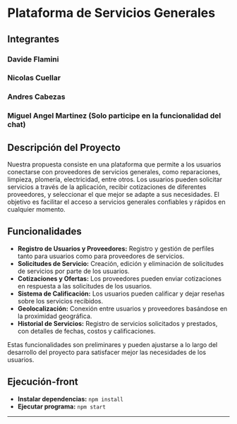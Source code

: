 # Plataforma de Servicios Generales

## Integrantes

### Davide Flamini
### Nicolas Cuellar
### Andres Cabezas
### Miguel Angel Martinez (Solo participe en la funcionalidad del chat)

## Descripción del Proyecto

Nuestra propuesta consiste en una plataforma que permite a los usuarios conectarse con proveedores de servicios generales, como reparaciones, limpieza, plomería, electricidad, entre otros. Los usuarios pueden solicitar servicios a través de la aplicación, recibir cotizaciones de diferentes proveedores, y seleccionar el que mejor se adapte a sus necesidades. El objetivo es facilitar el acceso a servicios generales confiables y rápidos en cualquier momento.

## Funcionalidades

- **Registro de Usuarios y Proveedores:** Registro y gestión de perfiles tanto para usuarios como para proveedores de servicios.
- **Solicitudes de Servicio:** Creación, edición y eliminación de solicitudes de servicios por parte de los usuarios.
- **Cotizaciones y Ofertas:** Los proveedores pueden enviar cotizaciones en respuesta a las solicitudes de los usuarios.
- **Sistema de Calificación:** Los usuarios pueden calificar y dejar reseñas sobre los servicios recibidos.
- **Geolocalización:** Conexión entre usuarios y proveedores basándose en la proximidad geográfica.
- **Historial de Servicios:** Registro de servicios solicitados y prestados, con detalles de fechas, costos y calificaciones.

Estas funcionalidades son preliminares y pueden ajustarse a lo largo del desarrollo del proyecto para satisfacer mejor las necesidades de los usuarios.

## Ejecución-front

- **Instalar dependencias:** ```npm install```
- **Ejecutar programa:** ```npm start```

---
